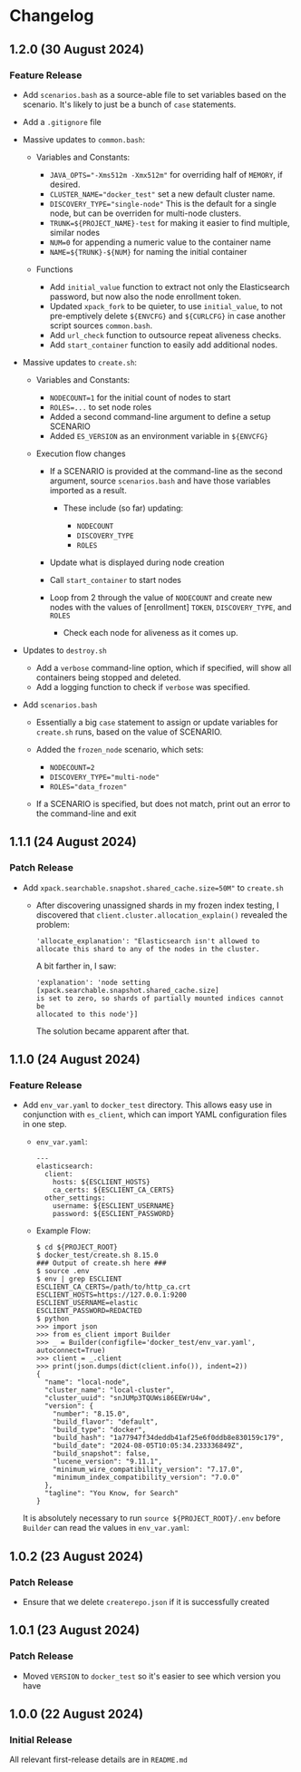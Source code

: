 # Changelog

## 1.2.0 (30 August 2024)

### Feature Release

* Add `scenarios.bash` as a source-able file to set variables based on the
  scenario. It's likely to just be a bunch of `case` statements.

* Add a `.gitignore` file

* Massive updates to `common.bash`:

  * Variables and Constants:

    * `JAVA_OPTS="-Xms512m -Xmx512m"` for overriding half of `MEMORY`, if desired.
    * `CLUSTER_NAME="docker_test"` set a new default cluster name.
    * `DISCOVERY_TYPE="single-node"` This is the default for a single node,
      but can be overriden for multi-node clusters.
    * `TRUNK=${PROJECT_NAME}-test` for making it easier to find multiple, similar nodes
    * `NUM=0` for appending a numeric value to the container name
    * `NAME=${TRUNK}-${NUM}` for naming the initial container

  * Functions

    * Add `initial_value` function to extract not only the Elasticsearch
      password, but now also the node enrollment token.
    * Updated `xpack_fork` to be quieter, to use `initial_value`, to not
      pre-emptively delete `${ENVCFG}` and `${CURLCFG}` in case another
      script sources `common.bash`.
    * Add `url_check` function to outsource repeat aliveness checks.
    * Add `start_container` function to easily add additional nodes.

* Massive updates to `create.sh`:

  * Variables and Constants:

    * `NODECOUNT=1` for the initial count of nodes to start
    * `ROLES=...` to set node roles
    * Added a second command-line argument to define a setup SCENARIO
    * Added `ES_VERSION` as an environment variable in `${ENVCFG}`

  * Execution flow changes

    * If a SCENARIO is provided at the command-line as the second argument,
      source `scenarios.bash` and have those variables imported as a result.

      * These include (so far) updating:
 
        * `NODECOUNT`
        * `DISCOVERY_TYPE`
        * `ROLES`

    * Update what is displayed during node creation
    * Call `start_container` to start nodes
    * Loop from 2 through the value of `NODECOUNT` and create new nodes with
      the values of [enrollment] `TOKEN`, `DISCOVERY_TYPE`, and `ROLES`

      * Check each node for aliveness as it comes up.

* Updates to `destroy.sh`

  * Add a `verbose` command-line option, which if specified, will show all
    containers being stopped and deleted.
  * Add a logging function to check if `verbose` was specified.

* Add `scenarios.bash`

  * Essentially a big `case` statement to assign or update variables for
    `create.sh` runs, based on the value of SCENARIO.
  * Added the `frozen_node` scenario, which sets:

    * `NODECOUNT=2`
    * `DISCOVERY_TYPE="multi-node"`
    * `ROLES="data_frozen"`

  * If a SCENARIO is specified, but does not match, print out an error to the
    command-line and exit
  
 
## 1.1.1 (24 August 2024)

### Patch Release

* Add `xpack.searchable.snapshot.shared_cache.size=50M"` to `create.sh`
  * After discovering unassigned shards in my frozen index testing, I
    discovered that `client.cluster.allocation_explain()` revealed the
    problem: 
    
    ```
    'allocate_explanation': "Elasticsearch isn't allowed to allocate this shard to any of the nodes in the cluster.
    ```

    A bit farther in, I saw:

    ```
    'explanation': 'node setting [xpack.searchable.snapshot.shared_cache.size]
    is set to zero, so shards of partially mounted indices cannot be
    allocated to this node'}]
    ```

    The solution became apparent after that.

## 1.1.0 (24 August 2024)

### Feature Release

* Add `env_var.yaml` to `docker_test` directory. This allows easy use in
  conjunction with `es_client`, which can import YAML configuration files in
  one step.

  * `env_var.yaml`:
    
    ```
    ---
    elasticsearch:
      client:
        hosts: ${ESCLIENT_HOSTS}
        ca_certs: ${ESCLIENT_CA_CERTS}
      other_settings:
        username: ${ESCLIENT_USERNAME}
        password: ${ESCLIENT_PASSWORD}
    ```

  * Example Flow:

    ```
    $ cd ${PROJECT_ROOT}
    $ docker_test/create.sh 8.15.0
    ### Output of create.sh here ###
    $ source .env
    $ env | grep ESCLIENT
    ESCLIENT_CA_CERTS=/path/to/http_ca.crt
    ESCLIENT_HOSTS=https://127.0.0.1:9200
    ESCLIENT_USERNAME=elastic
    ESCLIENT_PASSWORD=REDACTED
    $ python
    >>> import json
    >>> from es_client import Builder
    >>> _ = Builder(configfile='docker_test/env_var.yaml', autoconnect=True)
    >>> client = _.client
    >>> print(json.dumps(dict(client.info()), indent=2))
    {
      "name": "local-node",
      "cluster_name": "local-cluster",
      "cluster_uuid": "snJUMp3TQUWsi86EEWrU4w",
      "version": {
        "number": "8.15.0",
        "build_flavor": "default",
        "build_type": "docker",
        "build_hash": "1a77947f34deddb41af25e6f0ddb8e830159c179",
        "build_date": "2024-08-05T10:05:34.233336849Z",
        "build_snapshot": false,
        "lucene_version": "9.11.1",
        "minimum_wire_compatibility_version": "7.17.0",
        "minimum_index_compatibility_version": "7.0.0"
      },
      "tagline": "You Know, for Search"
    }
    ```

  It is absolutely necessary to run `source ${PROJECT_ROOT}/.env` before `Builder` can read the values in `env_var.yaml`:

## 1.0.2 (23 August 2024)

### Patch Release

* Ensure that we delete `createrepo.json` if it is successfully created

## 1.0.1 (23 August 2024)

### Patch Release

* Moved `VERSION` to `docker_test` so it's easier to see which version you have

## 1.0.0 (22 August 2024)

### Initial Release

All relevant first-release details are in `README.md`
